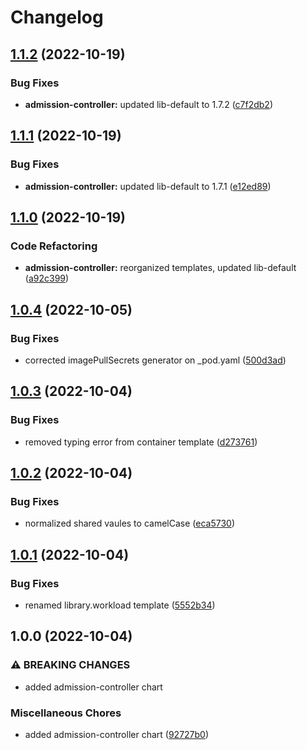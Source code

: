 # Changelog

## [1.1.2](https://github.com/ptonini/helm-charts/compare/admission-controller-v1.1.1...admission-controller-v1.1.2) (2022-10-19)


### Bug Fixes

* **admission-controller:** updated lib-default to 1.7.2 ([c7f2db2](https://github.com/ptonini/helm-charts/commit/c7f2db210152613b569489eb2be89f7936a0d790))

## [1.1.1](https://github.com/ptonini/helm-charts/compare/admission-controller-v1.1.0...admission-controller-v1.1.1) (2022-10-19)


### Bug Fixes

* **admission-controller:** updated lib-default to 1.7.1 ([e12ed89](https://github.com/ptonini/helm-charts/commit/e12ed89a041d78139069e841e51dbf7a6bfb7dad))

## [1.1.0](https://github.com/ptonini/helm-charts/compare/admission-controller-v1.0.4...admission-controller-v1.1.0) (2022-10-19)


### Code Refactoring

* **admission-controller:** reorganized templates, updated lib-default ([a92c399](https://github.com/ptonini/helm-charts/commit/a92c399a862d001622808e3a8f3574b2e2fb573f))

## [1.0.4](https://github.com/ptonini/helm-charts/compare/admission-controller-v1.0.3...admission-controller-v1.0.4) (2022-10-05)


### Bug Fixes

* corrected imagePullSecrets generator on _pod.yaml ([500d3ad](https://github.com/ptonini/helm-charts/commit/500d3ad3d1ce56a42b94bc70283c901d37082b38))

## [1.0.3](https://github.com/ptonini/helm-charts/compare/admission-controller-v1.0.2...admission-controller-v1.0.3) (2022-10-04)


### Bug Fixes

* removed typing error from container template ([d273761](https://github.com/ptonini/helm-charts/commit/d2737611de5010e9c4da27c326e7672f7509ec8c))

## [1.0.2](https://github.com/ptonini/helm-charts/compare/admission-controller-v1.0.1...admission-controller-v1.0.2) (2022-10-04)


### Bug Fixes

* normalized shared vaules to camelCase ([eca5730](https://github.com/ptonini/helm-charts/commit/eca5730cd50a1cd4b2d8226f54046b0bba4e5a86))

## [1.0.1](https://github.com/ptonini/helm-charts/compare/admission-controller-v1.0.0...admission-controller-v1.0.1) (2022-10-04)


### Bug Fixes

* renamed library.workload template ([5552b34](https://github.com/ptonini/helm-charts/commit/5552b34e36cb8dc2f2d52d8b54a08249bcc72fe4))

## 1.0.0 (2022-10-04)


### ⚠ BREAKING CHANGES

* added admission-controller chart

### Miscellaneous Chores

* added admission-controller chart ([92727b0](https://github.com/ptonini/helm-charts/commit/92727b07dfa5abe94ed7dec89e743661a119c957))

